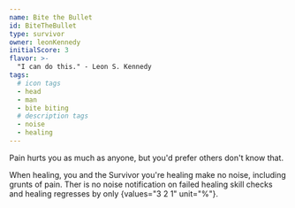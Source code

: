 ```yaml
---
name: Bite the Bullet
id: BiteTheBullet
type: survivor
owner: leonKennedy
initialScore: 3
flavor: >-
  "I can do this." - Leon S. Kennedy
tags:
  # icon tags
  - head
  - man
  - bite biting
  # description tags
  - noise
  - healing
---
```


Pain hurts you as much as anyone, but you'd prefer others don't know that.

When healing, you and the Survivor you're healing make no noise, including grunts of pain. Ther is no noise notification on failed healing skill checks and healing regresses by only {values="3 2 1" unit="%"}.
